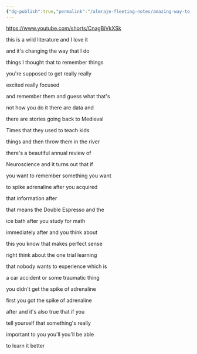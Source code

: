 ```yaml
---
{"dg-publish":true,"permalink":"/almraje-fleeting-notes/amazing-way-to-remember-anything-huberman-lab-shorts-you-tube/"}
---
```



https://www.youtube.com/shorts/CnagBiVkXSk

this is a wild literature and I love it

and it's changing the way that I do

things I thought that to remember things

you're supposed to get really really

excited really focused

and remember them and guess what that's

not how you do it there are data and

there are stories going back to Medieval

Times that they used to teach kids

things and then throw them in the river

there's a beautiful annual review of

Neuroscience and it turns out that if

you want to remember something you want

to spike adrenaline after you acquired

that information after

that means the Double Espresso and the

ice bath after you study for math

immediately after and you think about

this you know that makes perfect sense

right think about the one trial learning

that nobody wants to experience which is

a car accident or some traumatic thing

you didn't get the spike of adrenaline

first you got the spike of adrenaline

after and it's also true that if you

tell yourself that something's really

important to you you'll you'll be able

to learn it better

